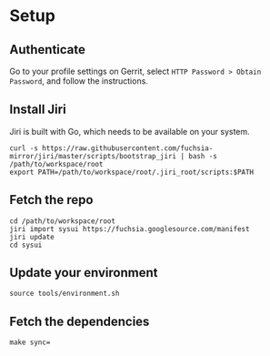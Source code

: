 Setup
=====

## Authenticate

Go to your profile settings on Gerrit, select `HTTP Password > Obtain Password`,
and follow the instructions.


## Install Jiri

Jiri is built with Go, which needs to be available on your system.

```
curl -s https://raw.githubusercontent.com/fuchsia-mirror/jiri/master/scripts/bootstrap_jiri | bash -s /path/to/workspace/root
export PATH=/path/to/workspace/root/.jiri_root/scripts:$PATH
```


## Fetch the repo

```
cd /path/to/workspace/root
jiri import sysui https://fuchsia.googlesource.com/manifest
jiri update
cd sysui
```


## Update your environment

```
source tools/environment.sh
```


## Fetch the dependencies

```
make sync=
```
